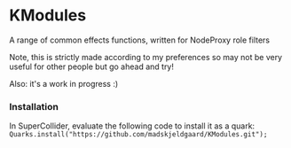 # KModules

A range of common effects functions, written for NodeProxy role filters

Note, this is strictly made according to my preferences so may not be very
useful for other people but go ahead and try!

Also: it's a work in progress :)

### Installation

In SuperCollider, evaluate the following code to install it as a quark:
`Quarks.install("https://github.com/madskjeldgaard/KModules.git");`
